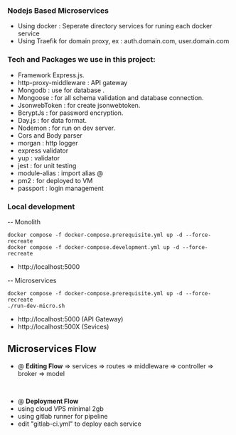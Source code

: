 ### Nodejs Based Microservices
- Using docker : Seperate directory services for runing each docker service
- Using Traefik for domain proxy, ex : auth.domain.com, user.domain.com

### Tech and Packages we use in this project:

- Framework Express.js.
- http-proxy-middleware : API gateway
- Mongodb : use for database .
- Mongoose : for all schema validation and database connection.
- JsonwebToken : for create jsonwebtoken.
- BcryptJs : for password encryption.
- Day.js : for data format.
- Nodemon : for run on dev server.
- Cors and Body parser
- morgan : http logger
- express validator
- yup : validator
- jest : for unit testing
- module-alias : import alias @
- pm2 : for deployed to VM
- passport : login management


### <b>Local development</b>

-- Monolith
```
docker compose -f docker-compose.prerequisite.yml up -d --force-recreate
docker compose -f docker-compose.development.yml up -d --force-recreate
```
- http://localhost:5000

-- Microservices
```
docker compose -f docker-compose.prerequisite.yml up -d --force-recreate
./run-dev-micro.sh
```
- http://localhost:5000 (API Gateway)
- http://localhost:500X (Sevices)


## Microservices Flow
- @ <b>Editing Flow</b>
=> services => routes => middleware => controller => broker =>  model
<br/>

- @ <b>Deployment Flow</b>
- using cloud VPS minimal 2gb
- using gitlab runner for pipeline
- edit "gitlab-ci.yml" to deploy each service